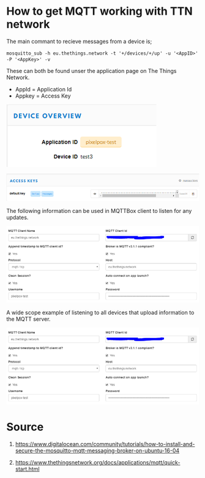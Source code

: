 # How to get MQTT working with TTN network

The main commant to recieve messages from a device is;

```
mosquitto_sub -h eu.thethings.network -t '+/devices/+/up' -u '<AppID>' -P '<AppKey>' -v
```

These can both be found unser the application page on The Things Network.

* AppId = Application Id
* Appkey = Access Key

![](images\LORAWAN\appid-example.PNG "appId example")


![](images\LORAWAN\accesskey-example.PNG "Application Key Example")

The following information can be used in MQTTBox client to listen for any updates. 

![](images\LORAWAN\mqttbox-client-settings.PNG)

A wide scope example of listening to all devices that upload information to the MQTT server.

![](images\LORAWAN\mqttbox-client-settings.PNG)
# Source

1. https://www.digitalocean.com/community/tutorials/how-to-install-and-secure-the-mosquitto-mqtt-messaging-broker-on-ubuntu-16-04

2. https://www.thethingsnetwork.org/docs/applications/mqtt/quick-start.html